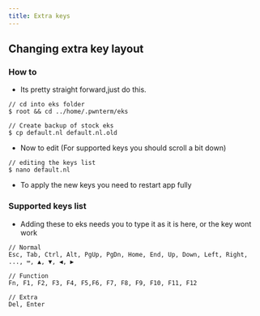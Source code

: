 ```yaml
---
title: Extra keys
---
```


## Changing extra key layout

### How to

* Its pretty straight forward,just do this.

```
// cd into eks folder
$ root && cd ../home/.pwnterm/eks

// Create backup of stock eks
$ cp default.nl default.nl.old
```

* Now to edit (For supported keys you should scroll a bit down)

```
// editing the keys list
$ nano default.nl
```

* To apply the new keys you need to restart app fully

### Supported keys list
* Adding these to eks needs you to type it as it is here, or the key wont work

```
// Normal
Esc, Tab, Ctrl, Alt, PgUp, PgDn, Home, End, Up, Down, Left, Right, ..., ⌨, ▲, ▼, ◀, ▶

// Function
Fn, F1, F2, F3, F4, F5,F6, F7, F8, F9, F10, F11, F12

// Extra
Del, Enter
```
